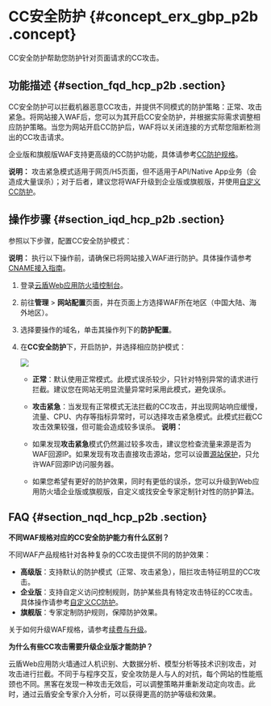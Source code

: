 # CC安全防护 {#concept_erx_gbp_p2b .concept}

CC安全防护帮助您防护针对页面请求的CC攻击。

## 功能描述 {#section_fqd_hcp_p2b .section}

CC安全防护可以拦截机器恶意CC攻击，并提供不同模式的防护策略：正常、攻击紧急。将网站接入WAF后，您可以为其开启CC安全防护，并根据实际需求调整相应防护策略。当您为网站开启CC防护后，WAF将以关闭连接的方式帮您阻断检测出的CC攻击请求。

企业版和旗舰版WAF支持更高级的CC防护功能，具体请参考[CC防护规格](intl.zh-CN/用户指南/防护配置/CC安全防护.md#)。

**说明：** 攻击紧急模式适用于网页/H5页面，但不适用于API/Native App业务（会造成大量误杀）；对于后者，建议您将WAF升级到企业版或旗舰版，并使用[自定义CC防护](intl.zh-CN/用户指南/防护配置/自定义CC防护.md#)。

## 操作步骤 {#section_iqd_hcp_p2b .section}

参照以下步骤，配置CC安全防护模式：

**说明：** 执行以下操作前，请确保已将网站接入WAF进行防护。具体操作请参考[CNAME接入指南](intl.zh-CN/用户指南/接入WAF/业务接入WAF配置.md#)。

1.  登录[云盾Web应用防火墙控制台](https://yundun.console.aliyun.com/?p=waf)。
2.  前往**管理** \> **网站配置**页面，并在页面上方选择WAF所在地区（中国大陆、海外地区）。
3.  选择要操作的域名，单击其操作列下的**防护配置**。
4.  在**CC安全防护**下，开启防护，并选择相应防护模式：

    ![](http://static-aliyun-doc.oss-cn-hangzhou.aliyuncs.com/assets/img/15563/15508259867762_zh-CN.png)

    -   **正常**：默认使用正常模式。此模式误杀较少，只针对特别异常的请求进行拦截。建议您在网站无明显流量异常时采用此模式，避免误杀。
    -   **攻击紧急**：当发现有正常模式无法拦截的CC攻击，并出现网站响应缓慢，流量、CPU、内存等指标异常时，可以选择攻击紧急模式。此模式拦截CC攻击效果较强，但可能会造成较多误杀。
    **说明：** 

    -   如果发现**攻击紧急**模式仍然漏过较多攻击，建议您检查流量来源是否为WAF回源IP。如果发现有攻击直接攻击源站，您可以设置[源站保护](../../../../../intl.zh-CN/最佳实践/源站保护.md#)，只允许WAF回源IP访问服务器。
    -   如果您希望有更好的防护效果，同时有更低的误杀，您可以升级到Web应用防火墙企业版或旗舰版，自定义或找安全专家定制针对性的防护算法。

## FAQ {#section_nqd_hcp_p2b .section}

**不同WAF规格对应的CC安全防护能力有什么区别？**

不同WAF产品规格针对各种复杂的CC攻击提供不同的防护效果：

-   **高级版**：支持默认的防护模式（正常、攻击紧急），阻拦攻击特征明显的CC攻击。
-   **企业版**：支持自定义访问控制规则，防护某些具有特定攻击特征的CC攻击。具体操作请参考[自定义CC防护](intl.zh-CN/用户指南/防护配置/自定义CC防护.md#)。
-   **旗舰版**：专家定制防护规则，保障防护效果。

关于如何升级WAF规格，请参考[续费与升级](../../../../../intl.zh-CN/产品定价/续费与升级.md#)。

**为什么有些CC攻击需要升级企业版才能防护？**

云盾Web应用防火墙通过人机识别、大数据分析、模型分析等技术识别攻击，对攻击进行拦截。不同于与程序交互，安全攻防是人与人的对抗，每个网站的性能瓶颈也不同。黑客在发现一种攻击无效后，可以调整策略并重新发动定向攻击。此时，通过云盾安全专家介入分析，可以获得更高的防护等级和效果。

